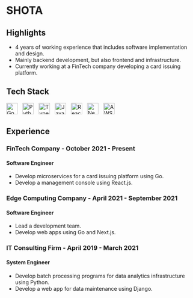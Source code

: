 # SHOTA

## Highlights
- 4 years of working experience that includes software implementation and design.
- Mainly backend development, but also frontend and infrastructure.
- Currently working at a FinTech company developing a card issuing platform.


## Tech Stack

<img align="left" alt="Go" width="30px" style="padding-right:10px;" src="https://cdn.jsdelivr.net/gh/devicons/devicon/icons/go/go-original-wordmark.svg"/>
<img align="left" alt="Python" width="30px" style="padding-right:10px;" src="https://cdn.jsdelivr.net/gh/devicons/devicon/icons/python/python-original.svg"/>
<img align="left" alt="TypeScript" width="30px" style="padding-right:10px;" src="https://cdn.jsdelivr.net/gh/devicons/devicon/icons/typescript/typescript-original.svg"/>
<img align="left" alt="JavaScript" width="30px" style="padding-right:10px;" src="https://cdn.jsdelivr.net/gh/devicons/devicon/icons/javascript/javascript-original.svg"/>
<img align="left" alt="React" width="30px" style="padding-right:10px;" src="https://cdn.jsdelivr.net/gh/devicons/devicon/icons/react/react-original.svg"/>
<img align="left" alt="Next" width="30px" style="padding-right:10px;" src="https://cdn.jsdelivr.net/gh/devicons/devicon/icons/nextjs/nextjs-original.svg"/>
<img align="left" alt="AWS" width="30px" style="padding-right:10px;" src="https://cdn.jsdelivr.net/gh/devicons/devicon/icons/amazonwebservices/amazonwebservices-original.svg"/>
<br>
<br>


## Experience

### FinTech Company - October 2021 - Present

#### Software Engineer
- Develop microservices for a card issuing platform using Go.
- Develop a management console using React.js.


### Edge Computing Company - April 2021 - September 2021

#### Software Engineer
- Lead a development team.
- Develop web apps using Go and Next.js.


### IT Consulting Firm - April 2019 - March 2021

#### System Engineer
- Develop batch processing programs for data analytics infrastructure using Python.
- Develop a web app for data maintenance using Django.
